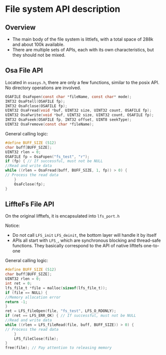 # File system API description

## Overview

* The main body of the file system is littlefs, with a total space of 288k and about 100k available.
* There are multiple sets of APIs, each with its own characteristics, but they should not be mixed.

## Osa File API

Located in `osasys.h`, there are only a few functions, similar to the posix API. No directory operations are involved.

```c
OSAFILE OsaFopen(const char *fileName, const char* mode);
INT32 OsaFtell(OSAFILE fp);
INT32 OsaFclose(OSAFILE fp);
UINT32 OsaFread(void *buf, UINT32 size, UINT32 count, OSAFILE fp);
UINT32 OsaFwrite(void *buf, UINT32 size, UINT32 count, OSAFILE fp);
INT32 OsaFseek(OSAFILE fp, INT32 offset, UINT8 seekType);
UINT32 OsaFremove(const char *fileName);
```

General calling logic:
```c
#define BUFF_SIZE (512)
char buff[BUFF_SIZE];
UINT32 rlen = 0;
OSAFILE fp = OsaFopen("fs_test", "r");
if (fp) { // If successful, must not be NULL
//Read and write data
while ((rlen = OsaFread(buff, BUFF_SIZE, 1, fp)) > 0) {
// Process the read data
    }
    OsaFclose(fp);
}
```

## LiffteFs File API

On the original lifftefs, it is encapsulated into `lfs_port.h`

Notice:

* Do not call `LFS_init` `LFS_deinit`, the bottom layer will handle it by itself
* APIs all start with `LFS_`, which are synchronous blocking and thread-safe functions. They basically correspond to the API of native lifttefs one-to-one

General calling logic:
```c
#define BUFF_SIZE (512)
char buff[BUFF_SIZE];
UINT32 rlen = 0;
int ret = 0;
lfs_file_t *file = malloc(sizeof(lfs_file_t));
if (file == NULL) {
//Memory allocation error
return -1;
}
ret = LFS_fileOpen(file, "fs_test", LFS_O_RDONLY);
if (ret == LFS_ERR_OK) { // If successful, must not be NULL
//Read and write data
while ((rlen = LFS_fileRead(file, buff, BUFF_SIZE)) > 0) {
// Process the read data
    }
    LFS_fileClose(file);
}
free(file); // Pay attention to releasing memory
```
